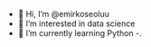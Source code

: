- 👋 Hi, I’m @emirkoseoluu
- 👀 I’m interested in data science
- 🌱 I’m currently learning Python
-.

<!---
emirkoseoluu/emirkoseoluu is a ✨ special ✨ repository because its `README.md` (this file) appears on your GitHub profile.
You can click the Preview link to take a look at your changes.
--->
